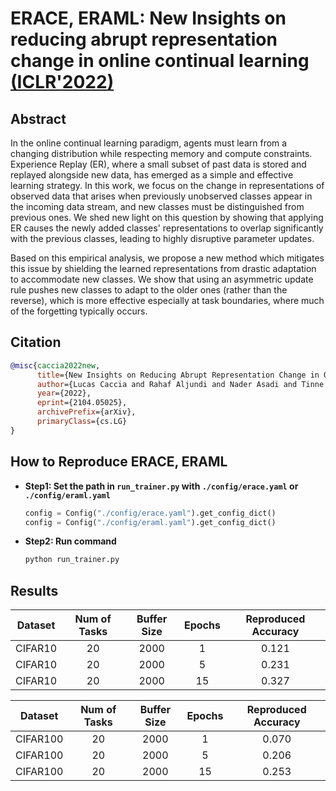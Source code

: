 # ERACE, ERAML: New Insights on reducing abrupt representation change in online continual learning [(ICLR'2022)](https://arxiv.org/abs/2104.05025)

## Abstract

In the online continual learning paradigm, agents must learn from a changing distribution while respecting memory and compute constraints. Experience Replay (ER), where a small subset of past data is stored and replayed alongside new data, has emerged as a simple and effective learning strategy. In this work, we focus on the change in representations of observed data that arises when previously unobserved classes appear in the incoming data stream, and new classes must be distinguished from previous ones. We shed new light on this question by showing that applying ER causes the newly added classes' representations to overlap significantly with the previous classes, leading to highly disruptive parameter updates. 

Based on this empirical analysis, we propose a new method which mitigates this issue by shielding the learned representations from drastic adaptation to accommodate new classes. We show that using an asymmetric update rule pushes new classes to adapt to the older ones (rather than the reverse), which is more effective especially at task boundaries, where much of the forgetting typically occurs.

## Citation
```bibtex
@misc{caccia2022new,
      title={New Insights on Reducing Abrupt Representation Change in Online Continual Learning}, 
      author={Lucas Caccia and Rahaf Aljundi and Nader Asadi and Tinne Tuytelaars and Joelle Pineau and Eugene Belilovsky},
      year={2022},
      eprint={2104.05025},
      archivePrefix={arXiv},
      primaryClass={cs.LG}
}
```

## How to Reproduce ERACE, ERAML

- **Step1: Set the path in `run_trainer.py` with `./config/erace.yaml` or `./config/eraml.yaml`**
    ```python
    config = Config("./config/erace.yaml").get_config_dict()
    config = Config("./config/eraml.yaml").get_config_dict()
    ```
- **Step2: Run command**
    ```python
    python run_trainer.py
    ```

## Results

| Dataset | Num of Tasks | Buffer Size | Epochs | Reproduced Accuracy |
| :-----: | :----------: | :---------: | :----: | :-----------------: |
| CIFAR10 |      20      |    2000     |   1    |        0.121        |
| CIFAR10 |      20      |    2000     |   5    |        0.231        |
| CIFAR10 |      20      |    2000     |   15   |        0.327        |

| Dataset  | Num of Tasks | Buffer Size | Epochs | Reproduced Accuracy |
| :------: | :----------: | :---------: | :----: | :-----------------: |
| CIFAR100 |      20      |    2000     |   1    |       0.070         |
| CIFAR100 |      20      |    2000     |   5    |       0.206         |
| CIFAR100 |      20      |    2000     |   15   |       0.253         |



